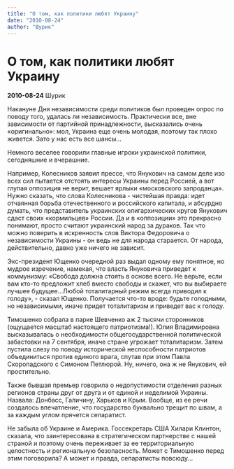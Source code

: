```yaml
---
title: "О том, как политики любят Украину"
date: "2010-08-24"
author: "Шурик"
---
```


# О том, как политики любят Украину

**2010-08-24** Шурик

Накануне Дня независимости среди политиков был проведен опрос по поводу того, удалась ли независимость. Практически все, вне зависимости от партийной принадлежности, высказались очень «оригинально»: мол, Украина еще очень молодая, поэтому так плохо живется. Зато у нас есть все шансы...

Немного веселее говорили главные игроки украинской политики, сегодняшние и вчерашние.

Например, Колесников заявил прессе, что Янукович на самом деле изо всех сил пытается отстоять интересы Украины перед Россией, а вот глупая оппозиция не верит, вешает ярлыки «московского запроданца». Нужно сказать, что слова Колесникова - чистейшая правда: идет отчаянная борьба отечественного и российского капитала, и абсурдно думать, что представитель украинских олигархических кругов Янукович сдаст своих «кормильцев» России. Да и в «оппозиции» это прекрасно понимают, просто считают украинский народ за дураков. Так что можно поверить в искренность слов Виктора Федоровича о независимости Украины - он ведь не для народа старается. От народа, действительно, давно уже ничего не зависит.

Экс-президент Ющенко очередной раз выдал одному ему понятное, но мудрое изречение, намекая, что власть Януковича приведет к коммунизму: «Свобода должна стоять в основе всего. Не верьте, если вам кто-то предложит хлеб вместо свободы и скажет, что вы выбираете лучшее будущее...Любой тоталитарный режим всегда приводил к голоду», - сказал Ющенко. Получается что-то вроде: будьте голодными, но независимыми, иначе придет тоталитаризм и приведет вас к голоду.

Тимошенко собрала в парке Шевченко аж 2 тысячи сторонников (ощущается масштаб настоящего патриотизма!). Юлия Владимировна высказывалась о необходимости общегосударственной политической забастовки на 7 сентября, иначе стране угрожает тоталитаризм. Затем пустила слезу по поводу исторической неспособности патриотов объединиться против единого врага, спутав при этом Павла Скоропадского с Симоном Петлюрой. Ну, ничего, она ж не Янукович, ей простительно.

Также бывшая премьер говорила о недопустимости отделения разных регионов страны друг от друга и от единой и неделимой Украины. Назвала: Донбасс, Галичину, Харьков и Крым. Вообще, из ее речи создалось впечатление, что государство буквально трещит по швам, а за каждым углом прячется сепаратист.

Не забыла об Украине и Америка. Госсекретарь США Хилари Клинтон, сказала, что заинтересована в стратегическом партнерстве с нашей страной и поэтому очень переживает за ее территориальную целостность и региональную безопасность. Может с Тимошенко перед этим поговорила? А может и правда, сепаратисты повсюду...